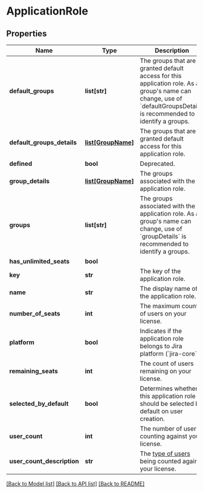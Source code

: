 # ApplicationRole

## Properties
Name | Type | Description | Notes
------------ | ------------- | ------------- | -------------
**default_groups** | **list[str]** | The groups that are granted default access for this application role. As a group&#x27;s name can change, use of &#x60;defaultGroupsDetails&#x60; is recommended to identify a groups. | [optional] 
**default_groups_details** | [**list[GroupName]**](GroupName.md) | The groups that are granted default access for this application role. | [optional] 
**defined** | **bool** | Deprecated. | [optional] 
**group_details** | [**list[GroupName]**](GroupName.md) | The groups associated with the application role. | [optional] 
**groups** | **list[str]** | The groups associated with the application role. As a group&#x27;s name can change, use of &#x60;groupDetails&#x60; is recommended to identify a groups. | [optional] 
**has_unlimited_seats** | **bool** |  | [optional] 
**key** | **str** | The key of the application role. | [optional] 
**name** | **str** | The display name of the application role. | [optional] 
**number_of_seats** | **int** | The maximum count of users on your license. | [optional] 
**platform** | **bool** | Indicates if the application role belongs to Jira platform (&#x60;jira-core&#x60;). | [optional] 
**remaining_seats** | **int** | The count of users remaining on your license. | [optional] 
**selected_by_default** | **bool** | Determines whether this application role should be selected by default on user creation. | [optional] 
**user_count** | **int** | The number of users counting against your license. | [optional] 
**user_count_description** | **str** | The [type of users](https://confluence.atlassian.com/x/lRW3Ng) being counted against your license. | [optional] 

[[Back to Model list]](../README.md#documentation-for-models) [[Back to API list]](../README.md#documentation-for-api-endpoints) [[Back to README]](../README.md)

